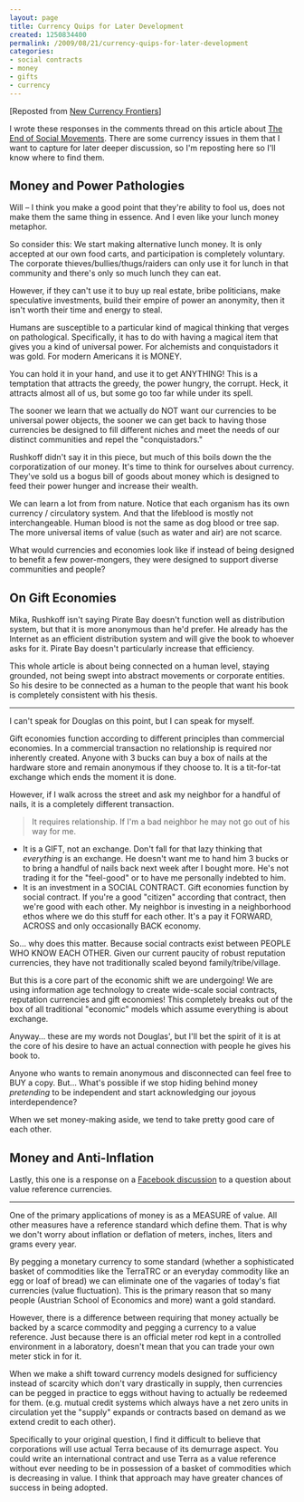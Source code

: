 ```yaml
---
layout: page
title: Currency Quips for Later Development
created: 1250834400
permalink: /2009/08/21/currency-quips-for-later-development
categories:
- social contracts
- money
- gifts
- currency
---
```

[Reposted from [New Currency Frontiers](/new-currency-frontiers/currency-quips-for-later-development)]

I wrote these responses in the comments thread on this article about [The End of Social Movements](/arthur-mag/an-end-to-movements). There are some currency issues in them that I want to capture for later deeper discussion, so I'm reposting here so I'll know where to find them.

## Money and Power Pathologies

Will – I think you make a good point that they're ability to fool us, does not make them the same thing in essence. And I even like your lunch money metaphor.

So consider this: We start making alternative lunch money. It is only accepted at our own food carts, and participation is completely voluntary. The corporate thieves/bullies/thugs/raiders can only use it for lunch in that community and there's only so much lunch they can eat.

However, if they can't use it to buy up real estate, bribe politicians, make speculative investments, build their empire of power an anonymity, then it isn't worth their time and energy to steal.

Humans are susceptible to a particular kind of magical thinking that verges on pathological. Specifically, it has to do with having a magical item that gives you a kind of universal power. For alchemists and conquistadors it was gold. For modern Americans it is MONEY.

You can hold it in your hand, and use it to get ANYTHING! This is a temptation that attracts the greedy, the power hungry, the corrupt. Heck, it attracts almost all of us, but some go too far while under its spell.

The sooner we learn that we actually do NOT want our currencies to be universal power objects, the sooner we can get back to having those currencies be designed to fill different niches and meet the needs of our distinct communities and repel the "conquistadors."

Rushkoff didn't say it in this piece, but much of this boils down the the corporatization of our money. It's time to think for ourselves about currency. They've sold us a bogus bill of goods about money which is designed to feed their power hunger and increase their wealth.

We can learn a lot from from nature. Notice that each organism has its own currency / circulatory system. And that the lifeblood is mostly not interchangeable. Human blood is not the same as dog blood or tree sap. The more universal items of value (such as water and air) are not scarce.

What would currencies and economies look like if instead of being designed to benefit a few power-mongers, they were designed to support diverse communities and people?

## On Gift Economies

Mika, Rushkoff isn't saying Pirate Bay doesn't function well as distribution system, but that it is more anonymous than he'd prefer. He already has the Internet as an efficient distribution system and will give the book to whoever asks for it. Pirate Bay doesn't particularly increase that efficiency.

This whole article is about being connected on a human level, staying grounded, not being swept into abstract movements or corporate entities. So his desire to be connected as a human to the people that want his book is completely consistent with his thesis.

---

I can't speak for Douglas on this point, but I can speak for myself.

Gift economies function according to different principles than commercial economies. In a commercial transaction no relationship is required nor inherently created. Anyone with 3 bucks can buy a box of nails at the hardware store and remain anonymous if they choose to. It is a tit-for-tat exchange which ends the moment it is done.

However, if I walk across the street and ask my neighbor for a handful of nails, it is a completely different transaction.

> It requires relationship. If I'm a bad neighbor he may not go out of his way for me.

- It is a GIFT, not an exchange. Don't fall for that lazy thinking that *everything* is an exchange. He doesn't want me to hand him 3 bucks or to bring a handful of nails back next week after I bought more. He's not trading it for the "feel-good" or to have me personally indebted to him.
- It is an investment in a SOCIAL CONTRACT. Gift economies function by social contract. If you're a good "citizen" according that contract, then we're good with each other. My neighbor is investing in a neighborhood ethos where we do this stuff for each other. It's a pay it FORWARD, ACROSS and only occasionally BACK economy.

So… why does this matter. Because social contracts exist between PEOPLE WHO KNOW EACH OTHER. Given our current paucity of robust reputation currencies, they have not traditionally scaled beyond family/tribe/village.

But this is a core part of the economic shift we are undergoing! We are using information age technology to create wide-scale social contracts, reputation currencies and gift economies! This completely breaks out of the box of all traditional "economic" models which assume everything is about exchange.

Anyway… these are my words not Douglas', but I'll bet the spirit of it is at the core of his desire to have an actual connection with people he gives his book to.

Anyone who wants to remain anonymous and disconnected can feel free to BUY a copy. But… What's possible if we stop hiding behind money *pretending* to be independent and start acknowledging our joyous interdependence?

When we set money-making aside, we tend to take pretty good care of each other.

## Money and Anti-Inflation

Lastly, this one is a response on a [Facebook discussion](/facebook/value-reference-currencies) to a question about value reference currencies.

---

One of the primary applications of money is as a MEASURE of value. All other measures have a reference standard which define them. That is why we don't worry about inflation or deflation of meters, inches, liters and grams every year.

By pegging a monetary currency to some standard (whether a sophisticated basket of commodities like the TerraTRC or an everyday commodity like an egg or loaf of bread) we can eliminate one of the vagaries of today's fiat currencies (value fluctuation). This is the primary reason that so many people (Austrian School of Economics and more) want a gold standard.

However, there is a difference between requiring that money actually be backed by a scarce commodity and pegging a currency to a value reference. Just because there is an official meter rod kept in a controlled environment in a laboratory, doesn't mean that you can trade your own meter stick in for it.

When we make a shift toward currency models designed for sufficiency instead of scarcity which don't vary drastically in supply, then currencies can be pegged in practice to eggs without having to actually be redeemed for them. (e.g. mutual credit systems which always have a net zero units in circulation yet the "supply" expands or contracts based on demand as we extend credit to each other).

Specifically to your original question, I find it difficult to believe that corporations will use actual Terra because of its demurrage aspect. You could write an international contract and use Terra as a value reference without ever needing to be in possession of a basket of commodities which is decreasing in value. I think that approach may have greater chances of success in being adopted.
